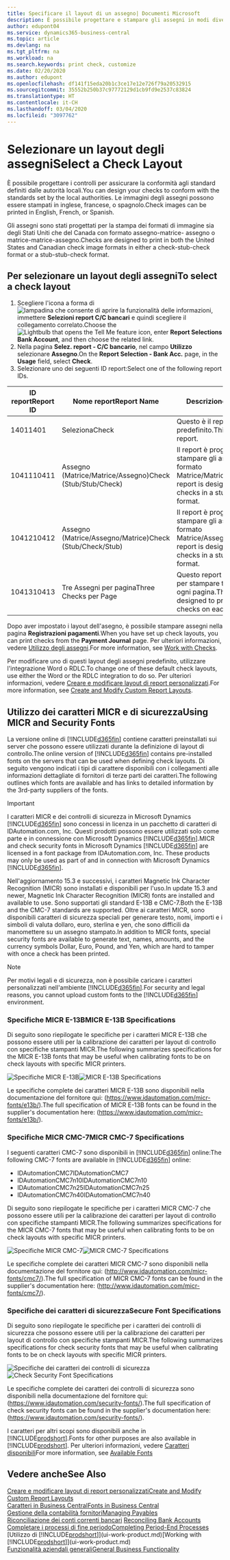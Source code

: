 ```yaml
---
title: Specificare il layout di un assegno| Documenti Microsoft
description: È possibile progettare e stampare gli assegni in modi diversi per conformità agli standard.
author: edupont04
ms.service: dynamics365-business-central
ms.topic: article
ms.devlang: na
ms.tgt_pltfrm: na
ms.workload: na
ms.search.keywords: print check, customize
ms.date: 02/20/2020
ms.author: edupont
ms.openlocfilehash: df141f15eda20b1c3ce17e12e726f79a20532915
ms.sourcegitcommit: 35552b250b37c97772129d1cb9fd9e2537c83824
ms.translationtype: HT
ms.contentlocale: it-CH
ms.lasthandoff: 03/04/2020
ms.locfileid: "3097762"
---
```

# <a name="select-a-check-layout"></a><span data-ttu-id="962ce-103">Selezionare un layout degli assegni</span><span class="sxs-lookup"><span data-stu-id="962ce-103">Select a Check Layout</span></span>
<span data-ttu-id="962ce-104">È possibile progettare i controlli per assicurare la conformità agli standard definiti dalle autorità locali.</span><span class="sxs-lookup"><span data-stu-id="962ce-104">You can design your checks to conform with the standards set by the local authorities.</span></span> <span data-ttu-id="962ce-105">Le immagini degli assegni possono essere stampati in inglese, francese, o spagnolo.</span><span class="sxs-lookup"><span data-stu-id="962ce-105">Check images can be printed in English, French, or Spanish.</span></span>

<span data-ttu-id="962ce-106">Gli assegni sono stati progettati per la stampa dei formati di immagine sia degli Stati Uniti che del Canada con formato assegno-matrice- assegno o matrice-matrice-assegno.</span><span class="sxs-lookup"><span data-stu-id="962ce-106">Checks are designed to print in both the United States and Canadian check image formats in either a check-stub-check format or a stub-stub-check format.</span></span>

## <a name="to-select-a-check-layout"></a><span data-ttu-id="962ce-107">Per selezionare un layout degli assegni</span><span class="sxs-lookup"><span data-stu-id="962ce-107">To select a check layout</span></span>
1. <span data-ttu-id="962ce-108">Scegliere l'icona a forma di ![lampadina che consente di aprire la funzionalità delle informazioni](media/ui-search/search_small.png "Informazioni sull'operazione che si desidera eseguire"), immettere **Selezioni report C/C bancari** e quindi scegliere il collegamento correlato.</span><span class="sxs-lookup"><span data-stu-id="962ce-108">Choose the ![Lightbulb that opens the Tell Me feature](media/ui-search/search_small.png "Tell me what you want to do") icon, enter **Report Selections Bank Account**, and then choose the related link.</span></span>
2. <span data-ttu-id="962ce-109">Nella pagina **Selez. report - C/C bancario**, nel campo **Utilizzo** selezionare **Assegno**.</span><span class="sxs-lookup"><span data-stu-id="962ce-109">On the **Report Selection - Bank Acc.** page, in the **Usage** field, select **Check**.</span></span>
3. <span data-ttu-id="962ce-110">Selezionare uno dei seguenti ID report:</span><span class="sxs-lookup"><span data-stu-id="962ce-110">Select one of the following report IDs.</span></span>

| <span data-ttu-id="962ce-111">ID report</span><span class="sxs-lookup"><span data-stu-id="962ce-111">Report ID</span></span> | <span data-ttu-id="962ce-112">Nome report</span><span class="sxs-lookup"><span data-stu-id="962ce-112">Report Name</span></span> | <span data-ttu-id="962ce-113">Descrizione</span><span class="sxs-lookup"><span data-stu-id="962ce-113">Description</span></span> |
| --- | --- | --- |
| <span data-ttu-id="962ce-114">1401</span><span class="sxs-lookup"><span data-stu-id="962ce-114">1401</span></span> |<span data-ttu-id="962ce-115">Seleziona</span><span class="sxs-lookup"><span data-stu-id="962ce-115">Check</span></span> |<span data-ttu-id="962ce-116">Questo è il report predefinito.</span><span class="sxs-lookup"><span data-stu-id="962ce-116">This is the default report.</span></span> |
| <span data-ttu-id="962ce-117">10411</span><span class="sxs-lookup"><span data-stu-id="962ce-117">10411</span></span> |<span data-ttu-id="962ce-118">Assegno (Matrice/Matrice/Assegno)</span><span class="sxs-lookup"><span data-stu-id="962ce-118">Check (Stub/Stub/Check)</span></span> |<span data-ttu-id="962ce-119">Il report è progettato per stampare gli assegni in formato Matrice/Matrice/Assegno.</span><span class="sxs-lookup"><span data-stu-id="962ce-119">This report is designed to print checks in a stub/stub/check format.</span></span> |
| <span data-ttu-id="962ce-120">10412</span><span class="sxs-lookup"><span data-stu-id="962ce-120">10412</span></span> |<span data-ttu-id="962ce-121">Assegno (Matrice/Assegno/Matrice)</span><span class="sxs-lookup"><span data-stu-id="962ce-121">Check (Stub/Check/Stub)</span></span> |<span data-ttu-id="962ce-122">Il report è progettato per stampare gli assegni in formato Matrice/Assegno/Matrice.</span><span class="sxs-lookup"><span data-stu-id="962ce-122">This report is designed to print checks in a stub/check/stub format.</span></span> |
| <span data-ttu-id="962ce-123">10413</span><span class="sxs-lookup"><span data-stu-id="962ce-123">10413</span></span> |<span data-ttu-id="962ce-124">Tre Assegni per pagina</span><span class="sxs-lookup"><span data-stu-id="962ce-124">Three Checks per Page</span></span> |<span data-ttu-id="962ce-125">Questo report è progettato per stampare tre assegni su ogni pagina.</span><span class="sxs-lookup"><span data-stu-id="962ce-125">This report is designed to print three checks on each page.</span></span> |

<span data-ttu-id="962ce-126">Dopo aver impostato i layout dell'asegno, è possibile stampare assegni nella pagina **Registrazioni pagamenti**.</span><span class="sxs-lookup"><span data-stu-id="962ce-126">When you have set up check layouts, you can print checks from the **Payment Journal** page.</span></span> <span data-ttu-id="962ce-127">Per ulteriori informazioni, vedere [Utilizzo degli assegni](payables-how-work-checks.md).</span><span class="sxs-lookup"><span data-stu-id="962ce-127">For more information, see [Work with Checks](payables-how-work-checks.md).</span></span>

<span data-ttu-id="962ce-128">Per modificare uno di questi layout degli assegni predefinito, utilizzare l'integrazione Word o RDLC.</span><span class="sxs-lookup"><span data-stu-id="962ce-128">To change one of these default check layouts, use either the Word or the RDLC integration to do so.</span></span> <span data-ttu-id="962ce-129">Per ulteriori informazioni, vedere [Creare e modificare layout di report personalizzati](ui-how-create-custom-report-layout.md).</span><span class="sxs-lookup"><span data-stu-id="962ce-129">For more information, see [Create and Modify Custom Report Layouts](ui-how-create-custom-report-layout.md).</span></span>

## <a name="using-micr-and-security-fonts"></a><span data-ttu-id="962ce-130">Utilizzo dei caratteri MICR e di sicurezza</span><span class="sxs-lookup"><span data-stu-id="962ce-130">Using MICR and Security Fonts</span></span>
<span data-ttu-id="962ce-131">La versione online di [!INCLUDE[d365fin](includes/d365fin_md.md)] contiene caratteri preinstallati sui server che possono essere utilizzati durante la definizione di layout di controllo.</span><span class="sxs-lookup"><span data-stu-id="962ce-131">The online version of [!INCLUDE[d365fin](includes/d365fin_md.md)] contains pre-installed fonts on the servers that can be used when defining check layouts.</span></span> <span data-ttu-id="962ce-132">Di seguito vengono indicati i tipi di carattere disponibili con i collegamenti alle informazioni dettagliate di fornitori di terze parti dei caratteri.</span><span class="sxs-lookup"><span data-stu-id="962ce-132">The following outlines which fonts are available and has links to detailed information by the 3rd-party suppliers of the fonts.</span></span>

> [!Important]
> <span data-ttu-id="962ce-133">I caratteri MICR e dei controlli di sicurezza in Microsoft Dynamics [!INCLUDE[d365fin](includes/d365fin_md.md)] sono concessi in licenza in un pacchetto di caratteri di IDAutomation.com, Inc. Questi prodotti possono essere utilizzati solo come parte e in connessione con Microsoft Dynamics [!INCLUDE[d365fin](includes/d365fin_md.md)].</span><span class="sxs-lookup"><span data-stu-id="962ce-133">MICR and check security fonts in Microsoft Dynamics [!INCLUDE[d365fin](includes/d365fin_md.md)] are licensed in a font package from IDAutomation.com, Inc. These products may only be used as part of and in connection with Microsoft Dynamics [!INCLUDE[d365fin](includes/d365fin_md.md)].</span></span>

<span data-ttu-id="962ce-134">Nell'aggiornamento 15.3 e successivi, i caratteri Magnetic Ink Character Recognition (MICR) sono installati e disponibili per l'uso.</span><span class="sxs-lookup"><span data-stu-id="962ce-134">In update 15.3 and newer, Magnetic Ink Character Recognition (MICR) fonts are installed and available to use.</span></span> <span data-ttu-id="962ce-135">Sono supportati gli standard E-13B e CMC-7.</span><span class="sxs-lookup"><span data-stu-id="962ce-135">Both the E-13B and the CMC-7 standards are supported.</span></span> <span data-ttu-id="962ce-136">Oltre ai caratteri MICR, sono disponibili caratteri di sicurezza speciali per generare testo, nomi, importi e i simboli di valuta dollaro, euro, sterlina e yen, che sono difficili da manomettere su un assegno stampato.</span><span class="sxs-lookup"><span data-stu-id="962ce-136">In addition to MICR fonts, special security fonts are available to generate text, names, amounts, and the currency symbols Dollar, Euro, Pound, and Yen, which are hard to tamper with once a check has been printed.</span></span>

> [!NOTE]
> <span data-ttu-id="962ce-137">Per motivi legali e di sicurezza, non è possibile caricare i caratteri personalizzati nell'ambiente [!INCLUDE[d365fin](includes/d365fin_md.md)].</span><span class="sxs-lookup"><span data-stu-id="962ce-137">For security and legal reasons, you cannot upload custom fonts to the [!INCLUDE[d365fin](includes/d365fin_md.md)] environment.</span></span>

### <a name="micr-e-13b-specifications"></a><span data-ttu-id="962ce-138">Specifiche MICR E-13B</span><span class="sxs-lookup"><span data-stu-id="962ce-138">MICR E-13B Specifications</span></span>
<span data-ttu-id="962ce-139">Di seguito sono riepilogate le specifiche per i caratteri MICR E-13B che possono essere utili per la calibrazione dei caratteri per layout di controllo con specifiche stampanti MICR.</span><span class="sxs-lookup"><span data-stu-id="962ce-139">The following summarizes specifications for the MICR E-13B fonts that may be useful when calibrating fonts to be on check layouts with specific MICR printers.</span></span>

<span data-ttu-id="962ce-140">![Specifiche MICR E-13B](media/font_MICR_E-13B_Specifications.png "Specifiche MICR E-13B")</span><span class="sxs-lookup"><span data-stu-id="962ce-140">![MICR E-13B Specifications](media/font_MICR_E-13B_Specifications.png "MICR E-13B Specifications")</span></span>

<span data-ttu-id="962ce-141">Le specifiche complete dei caratteri MICR E-13B sono disponibili nella documentazione del fornitore qui: (https://www.idautomation.com/micr-fonts/e13b/).</span><span class="sxs-lookup"><span data-stu-id="962ce-141">The full specification of MICR E-13B fonts can be found in the supplier's documentation here: (https://www.idautomation.com/micr-fonts/e13b/).</span></span>

### <a name="micr-cmc-7-specifications"></a><span data-ttu-id="962ce-142">Specifiche MICR CMC-7</span><span class="sxs-lookup"><span data-stu-id="962ce-142">MICR CMC-7 Specifications</span></span>
<span data-ttu-id="962ce-143">I seguenti caratteri CMC-7 sono disponibili in [!INCLUDE[d365fin](includes/d365fin_md.md)] online:</span><span class="sxs-lookup"><span data-stu-id="962ce-143">The following CMC-7 fonts are available in [!INCLUDE[d365fin](includes/d365fin_md.md)] online:</span></span>

- <span data-ttu-id="962ce-144">IDAutomationCMC7</span><span class="sxs-lookup"><span data-stu-id="962ce-144">IDAutomationCMC7</span></span>
- <span data-ttu-id="962ce-145">IDAutomationCMC7n10</span><span class="sxs-lookup"><span data-stu-id="962ce-145">IDAutomationCMC7n10</span></span>
- <span data-ttu-id="962ce-146">IDAutomationCMC7n25</span><span class="sxs-lookup"><span data-stu-id="962ce-146">IDAutomationCMC7n25</span></span>
-   <span data-ttu-id="962ce-147">IDAutomationCMC7n40</span><span class="sxs-lookup"><span data-stu-id="962ce-147">IDAutomationCMC7n40</span></span>

<span data-ttu-id="962ce-148">Di seguito sono riepilogate le specifiche per i caratteri MICR CMC-7 che possono essere utili per la calibrazione dei caratteri per layout di controllo con specifiche stampanti MICR.</span><span class="sxs-lookup"><span data-stu-id="962ce-148">The following summarizes specifications for the MICR CMC-7 fonts that may be useful when calibrating fonts to be on check layouts with specific MICR printers.</span></span>

<span data-ttu-id="962ce-149">![Specifiche MICR CMC-7](media/font_MICR_CMC-7_Specifications.png "Specifiche MICR CMC-7")</span><span class="sxs-lookup"><span data-stu-id="962ce-149">![MICR CMC-7 Specifications](media/font_MICR_CMC-7_Specifications.png "MICR CMC-7 Specifications")</span></span>

<span data-ttu-id="962ce-150">Le specifiche complete dei caratteri MICR CMC-7 sono disponibili nella documentazione del fornitore qui: (http://www.idautomation.com/micr-fonts/cmc7/).</span><span class="sxs-lookup"><span data-stu-id="962ce-150">The full specification of MICR CMC-7 fonts can be found in the supplier's documentation here: (http://www.idautomation.com/micr-fonts/cmc7/).</span></span>

### <a name="secure-font-specifications"></a><span data-ttu-id="962ce-151">Specifiche dei caratteri di sicurezza</span><span class="sxs-lookup"><span data-stu-id="962ce-151">Secure Font Specifications</span></span>
<span data-ttu-id="962ce-152">Di seguito sono riepilogate le specifiche per i caratteri dei controlli di sicurezza che possono essere utili per la calibrazione dei caratteri per layout di controllo con specifiche stampanti MICR.</span><span class="sxs-lookup"><span data-stu-id="962ce-152">The following summarizes specifications for check security fonts that may be useful when calibrating fonts to be on check layouts with specific MICR printers.</span></span>

<span data-ttu-id="962ce-153">![Specifiche dei caratteri dei controlli di sicurezza](media/font_check-security-font_Specifications.png "Specifiche dei caratteri dei controlli di sicurezza")</span><span class="sxs-lookup"><span data-stu-id="962ce-153">![Check Security Font Specifications](media/font_check-security-font_Specifications.png "Check Security Font Specifications")</span></span>

<span data-ttu-id="962ce-154">Le specifiche complete dei caratteri dei controlli di sicurezza sono disponibili nella documentazione del fornitore qui: (https://www.idautomation.com/security-fonts/).</span><span class="sxs-lookup"><span data-stu-id="962ce-154">The full specification of check security fonts can be found in the supplier's documentation here: (https://www.idautomation.com/security-fonts/).</span></span>

<span data-ttu-id="962ce-155">I caratteri per altri scopi sono disponibili anche in [!INCLUDE[prodshort](includes/prodshort.md)].</span><span class="sxs-lookup"><span data-stu-id="962ce-155">Fonts for other purposes are also available in [!INCLUDE[prodshort](includes/prodshort.md)].</span></span> <span data-ttu-id="962ce-156">Per ulteriori informazioni, vedere [Caratteri disponibili](ui-fonts.md)</span><span class="sxs-lookup"><span data-stu-id="962ce-156">For more information, see [Available Fonts](ui-fonts.md)</span></span>

## <a name="see-also"></a><span data-ttu-id="962ce-157">Vedere anche</span><span class="sxs-lookup"><span data-stu-id="962ce-157">See Also</span></span>
[<span data-ttu-id="962ce-158">Creare e modificare layout di report personalizzati</span><span class="sxs-lookup"><span data-stu-id="962ce-158">Create and Modify Custom Report Layouts</span></span>](ui-how-create-custom-report-layout.md)  
[<span data-ttu-id="962ce-159">Caratteri in Business Central</span><span class="sxs-lookup"><span data-stu-id="962ce-159">Fonts in Business Central</span></span>](ui-fonts.md)  
[<span data-ttu-id="962ce-160">Gestione della contabilità fornitori</span><span class="sxs-lookup"><span data-stu-id="962ce-160">Managing Payables</span></span>](payables-manage-payables.md)  
<span data-ttu-id="962ce-161">[Riconciliazione dei conti correnti bancari](bank-manage-bank-accounts.md) </span><span class="sxs-lookup"><span data-stu-id="962ce-161">[Reconciling Bank Accounts](bank-manage-bank-accounts.md) </span></span>  
[<span data-ttu-id="962ce-162">Completare i processi di fine periodo</span><span class="sxs-lookup"><span data-stu-id="962ce-162">Completing Period-End Processes</span></span>](year-how-complete-period-end-processes.md)  
<span data-ttu-id="962ce-163">[Utilizzo di [!INCLUDE[prodshort](includes/prodshort.md)]](ui-work-product.md)</span><span class="sxs-lookup"><span data-stu-id="962ce-163">[Working with [!INCLUDE[prodshort](includes/prodshort.md)]](ui-work-product.md)</span></span>  
[<span data-ttu-id="962ce-164">Funzionalità aziendali generali</span><span class="sxs-lookup"><span data-stu-id="962ce-164">General Business Functionality</span></span>](ui-across-business-areas.md)
